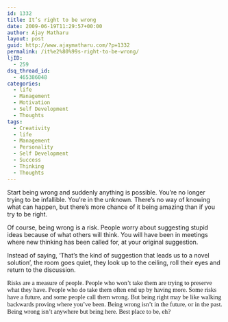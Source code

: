 ```yaml
---
id: 1332
title: It’s right to be wrong
date: 2009-06-19T11:29:57+00:00
author: Ajay Matharu
layout: post
guid: http://www.ajaymatharu.com/?p=1332
permalink: /it%e2%80%99s-right-to-be-wrong/
ljID:
  - 259
dsq_thread_id:
  - 465386048
categories:
  - life
  - Management
  - Motivation
  - Self Development
  - Thoughts
tags:
  - Creativity
  - life
  - Management
  - Personality
  - Self Development
  - Success
  - Thinking
  - Thoughts
---
```

<p class="MsoNormal">
  Start being wrong and suddenly anything is possible. You’re no longer trying to be infallible. You’re in the unknown. There’s no way of knowing what can happen, but there’s more chance of it being amazing than if you try to be right.
</p>

<p class="MsoNormal">
  Of course, being wrong is a risk. People worry about suggesting stupid ideas because of what others will think. You will have been in meetings where new thinking has been called for, at your original suggestion.
</p>

<p class="MsoNormal">
  Instead of saying, ‘That’s the kind of suggestion that leads us to a novel solution’, the room goes quiet, they look up to the ceiling, roll their eyes and return to the discussion.
</p>

<span style="font-size: 11pt; line-height: 115%; font-family: &quot;Calibri&quot;,&quot;sans-serif&quot;;">Risks are a measure of people. People who won’t take them are trying to preserve what they have. People who do take them often end up by having more. Some risks have a future, and some people call them wrong. But being right may be like walking backwards proving where you’ve been. Being wrong isn’t in the future, or in the past. Being wrong isn’t anywhere but being here. Best place to be, eh?</span>